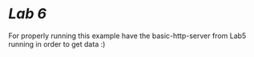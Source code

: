 # _Lab 6_

For properly running this example have the basic-http-server from Lab5 running in order to get data :) 